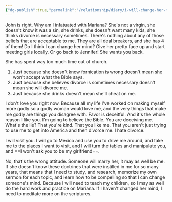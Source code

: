 ```yaml
---
{"dg-publish":true,"permalink":"/relationship/diary/i-will-change-her-mind/","tags":["diary","crush"],"created":"Oct 11, 2021, 8:42 AM","updated":""}
---
```



John is right. Why am I infatuated with Mariana? She's not a virgin, she doesn't know it was a sin, she drinks, she doesn't want many kids, she thinks divorce is necessary sometimes. There's nothing about any of those beliefs that are acceptable to me. They are all deal breakers, and she has 4 of them! Do I think I can change her mind? Give her pretty face up and start meeting girls locally. Or go back to Jennifer! She wants you back.

She has spent way too much time out of church.

1. Just because she doesn't know fornication is wrong doesn't mean she won't accept what the Bible says.
2. Just because she believes divorce is sometimes necessary doesn't mean she will divorce me.
3. Just because she drinks doesn't mean she'll cheat on me.

I don't love you right now. Because all my life I've worked on making myself more godly so a godly woman would love me, and the very things that make me godly are things you disagree with. Favor is deceitful. And it's the whole reason I like you. I'm going to believe the Bible. You are deceiving me. What's the lie? That you're kind. That you like me. That you aren't just trying to use me to get into America and then divorce me. I hate divorce.

I will visit you. I will go to Mexico and use you to drive me around, and take me to the places I want to visit, and I will turn the tables and manipulate you, and ==I won't ask you to be my girlfriend==.

No, that's the wrong attitude. Someone will marry her, it may as well be me. If she doesn't know these doctrines that were instilled in me for so many years, that means that I need to study, and research, memorize my own sermon for each topic, and learn how to be compelling so that I can change someone's mind. Because I will need to teach my children, so I may as well do the hard work and practice on Mariana. If I haven't changed her mind, I need to meditate more on the scriptures.
